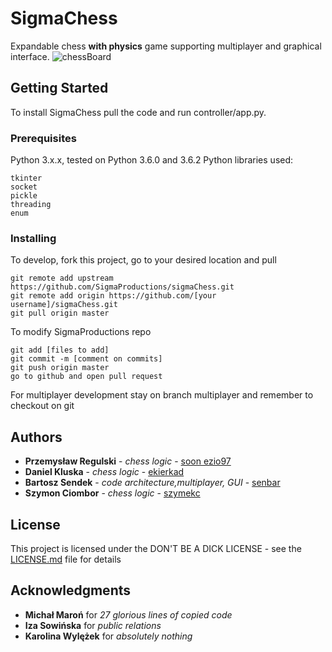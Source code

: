 # SigmaChess

Expandable chess **with physics** game supporting multiplayer and graphical interface.
![chessBoard](https://i.imgur.com/5QBVEyZ.png)

## Getting Started

To install SigmaChess pull the code and run controller/app.py.

### Prerequisites

Python 3.x.x, tested on Python 3.6.0 and 3.6.2
Python libraries used:
```
tkinter
socket
pickle
threading
enum
```

### Installing

To develop, fork this project, go to your desired location and pull


```
git remote add upstream https://github.com/SigmaProductions/sigmaChess.git
git remote add origin https://github.com/[your username]/sigmaChess.git
git pull origin master
```
To modify SigmaProductions repo

```
git add [files to add]
git commit -m [comment on commits]
git push origin master
go to github and open pull request
```

For multiplayer development stay on branch multiplayer and remember to checkout on git

## Authors
* **Przemysław Regulski** - *chess logic* - [soon ezio97](https://github.com/Altair97)
* **Daniel Kluska** - *chess logic* - [ekierkad](https://github.com/ekierkad)
* **Bartosz Sendek** - *code architecture,multiplayer, GUI* - [senbar](https://github.com/senbar)
* **Szymon Ciombor** - *chess logic* - [szymekc](https://github.com/szymekc)

## License

This project is licensed under the DON'T BE A DICK LICENSE - see the [LICENSE.md](https://github.com/SigmaProductions/sigmaChess/blob/master/LICENCE.md) file for details

## Acknowledgments
* **Michał Maroń** for *27 glorious lines of copied code*
* **Iza Sowińska** for *public relations*
* **Karolina Wylężek** for *absolutely nothing*

